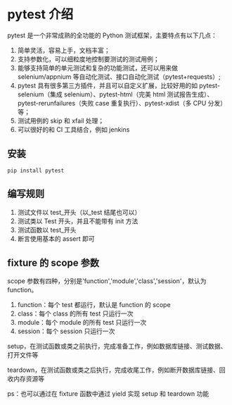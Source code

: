 # pytest 介绍

pytest 是一个非常成熟的全功能的 Python 测试框架，主要特点有以下几点：

1. 简单灵活，容易上手，文档丰富；
2. 支持参数化，可以细粒度地控制要测试的测试用例；
3. 能够支持简单的单元测试和复杂的功能测试，还可以用来做 selenium/appnium 等自动化测试、接口自动化测试（pytest+requests）;
4. pytest 具有很多第三方插件，并且可以自定义扩展，比较好用的如 pytest-selenium（集成 selenium）、pytest-html（完美 html 测试报告生成）、pytest-rerunfailures（失败 case 重复执行）、pytest-xdist（多 CPU 分发）等；
5. 测试用例的 skip 和 xfail 处理；
6. 可以很好的和 CI 工具结合，例如 jenkins

## 安装

```shell
pip install pytest
```

## 编写规则

1. 测试文件以 test\_开头（以\_test 结尾也可以）
2. 测试类以 Test 开头，并且不能带有 init 方法
3. 测试函数以 test\_开头
4. 断言使用基本的 assert 即可

## fixture 的 scope 参数

scope 参数有四种，分别是'function','module','class','session'，默认为 function。

1. function：每个 test 都运行，默认是 function 的 scope
2. class：每个 class 的所有 test 只运行一次
3. module：每个 module 的所有 test 只运行一次
4. session：每个 session 只运行一次

setup，在测试函数或类之前执行，完成准备工作，例如数据库链接、测试数据、打开文件等

teardown，在测试函数或类之后执行，完成收尾工作，例如断开数据库链接、回收内存资源等

ps：也可以通过在 fixture 函数中通过 yield 实现 setup 和 teardown 功能
